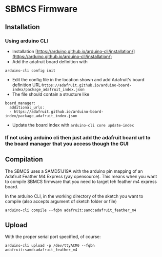 # SBMCS Firmware

## Installation

### Using arduino CLI
- Installation [https://arduino.github.io/arduino-cli/installation/](https://arduino.github.io/arduino-cli/installation/)
- Add the adafruit board definition with
```
arduino-cli config init
```
- Edit the config file in the location shown and add Adafruit's board definition URL:```https://adafruit.github.io/arduino-board-index/package_adafruit_index.json``` 
- The file should contain a structure like 
```
board_manager:                                                                                                                                                
  additional_urls:                                                                                                                                            
  - https://adafruit.github.io/arduino-board-index/package_adafruit_index.json
```
- Update the board index with ```arduino-cli core update-index```

### If not using arduino cli then just add the adafruit board url to the board manager that you access though the GUI

## Compilation

The SBMCS uses a SAMD51J19A with the arduino pin mapping of an Adafruit Feather M4 Express (yay opensource). This means when you want to compile SBMCS firmware that you need to target teh feather m4 express board.

In the arduino CLI, in the working directory of the sketch you want to compile (also accepts argument of sketch folder or file)
```
arduino-cli compile --fqbn adafruit:samd:adafruit_feather_m4
```

## Upload
With the proper serial port specified, of course:

```arduino-cli upload -p /dev/ttyACM0 --fqbn adafruit:samd:adafruit_feather_m4```
